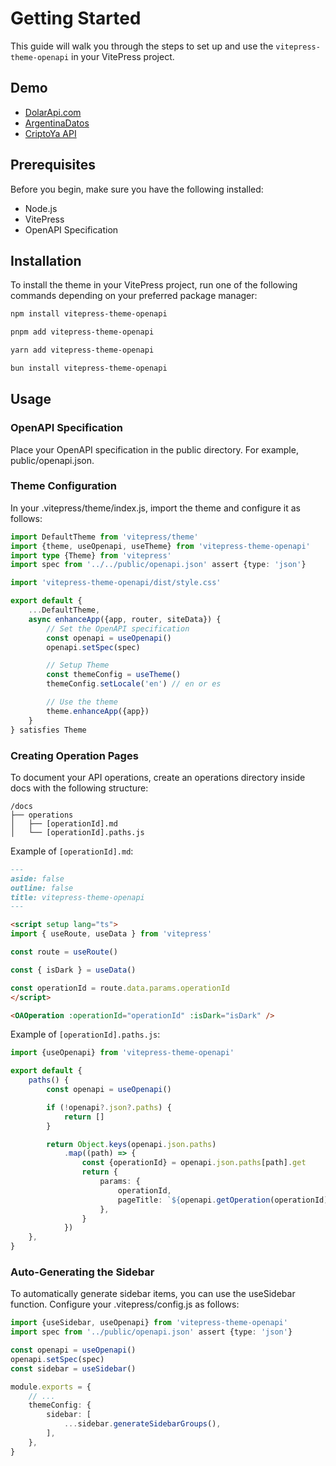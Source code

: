 # Getting Started

This guide will walk you through the steps to set up and use the `vitepress-theme-openapi` in your VitePress project.

## Demo

- [DolarApi.com](https://dolarapi.com/)
- [ArgentinaDatos](https://argentinadatos.com/)
- [CriptoYa API](https://docs.criptoya.com/)

## Prerequisites

Before you begin, make sure you have the following installed:

- Node.js
- VitePress
- OpenAPI Specification

## Installation

To install the theme in your VitePress project, run one of the following commands depending on your preferred package
manager:

```bash
npm install vitepress-theme-openapi

pnpm add vitepress-theme-openapi

yarn add vitepress-theme-openapi

bun install vitepress-theme-openapi
```

## Usage

### OpenAPI Specification

Place your OpenAPI specification in the public directory. For example, public/openapi.json.

### Theme Configuration

In your .vitepress/theme/index.js, import the theme and configure it as follows:

```ts
import DefaultTheme from 'vitepress/theme'
import {theme, useOpenapi, useTheme} from 'vitepress-theme-openapi'
import type {Theme} from 'vitepress'
import spec from '../../public/openapi.json' assert {type: 'json'}

import 'vitepress-theme-openapi/dist/style.css'

export default {
    ...DefaultTheme,
    async enhanceApp({app, router, siteData}) {
        // Set the OpenAPI specification
        const openapi = useOpenapi()
        openapi.setSpec(spec)

        // Setup Theme
        const themeConfig = useTheme()
        themeConfig.setLocale('en') // en or es

        // Use the theme
        theme.enhanceApp({app})
    }
} satisfies Theme
```

### Creating Operation Pages

To document your API operations, create an operations directory inside docs with the following structure:

```
/docs
├── operations
│   ├── [operationId].md
│   └── [operationId].paths.js
```

Example of `[operationId].md`:

```markdown
---
aside: false
outline: false
title: vitepress-theme-openapi
---

<script setup lang="ts">
import { useRoute, useData } from 'vitepress'

const route = useRoute()

const { isDark } = useData()

const operationId = route.data.params.operationId
</script>

<OAOperation :operationId="operationId" :isDark="isDark" />
```

Example of `[operationId].paths.js`:

```ts
import {useOpenapi} from 'vitepress-theme-openapi'

export default {
    paths() {
        const openapi = useOpenapi()

        if (!openapi?.json?.paths) {
            return []
        }

        return Object.keys(openapi.json.paths)
            .map((path) => {
                const {operationId} = openapi.json.paths[path].get
                return {
                    params: {
                        operationId,
                        pageTitle: `${openapi.getOperation(operationId).summary} - vitepress-theme-openapi`,
                    },
                }
            })
    },
}
```

### Auto-Generating the Sidebar

To automatically generate sidebar items, you can use the useSidebar function. Configure your .vitepress/config.js as
follows:

```ts
import {useSidebar, useOpenapi} from 'vitepress-theme-openapi'
import spec from '../public/openapi.json' assert {type: 'json'}

const openapi = useOpenapi()
openapi.setSpec(spec)
const sidebar = useSidebar()

module.exports = {
    // ...
    themeConfig: {
        sidebar: [
            ...sidebar.generateSidebarGroups(),
        ],
    },
}
```
